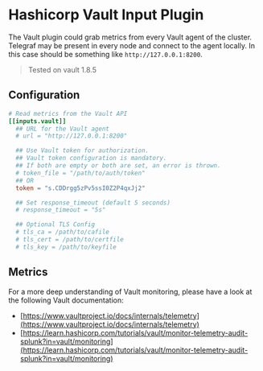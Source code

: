# Hashicorp Vault Input Plugin

The Vault plugin could grab metrics from every Vault agent of the cluster. Telegraf may be present in every node and connect to the agent locally. In this case should be something like `http://127.0.0.1:8200`.

> Tested on vault 1.8.5

## Configuration

```toml @sample.conf
# Read metrics from the Vault API
[[inputs.vault]]
  ## URL for the Vault agent
  # url = "http://127.0.0.1:8200"

  ## Use Vault token for authorization.
  ## Vault token configuration is mandatory.
  ## If both are empty or both are set, an error is thrown.
  # token_file = "/path/to/auth/token"
  ## OR
  token = "s.CDDrgg5zPv5ssI0Z2P4qxJj2"

  ## Set response_timeout (default 5 seconds)
  # response_timeout = "5s"

  ## Optional TLS Config
  # tls_ca = /path/to/cafile
  # tls_cert = /path/to/certfile
  # tls_key = /path/to/keyfile
```

## Metrics

For a more deep understanding of Vault monitoring, please have a look at the following Vault documentation:

- [https://www.vaultproject.io/docs/internals/telemetry](https://www.vaultproject.io/docs/internals/telemetry)
- [https://learn.hashicorp.com/tutorials/vault/monitor-telemetry-audit-splunk?in=vault/monitoring](https://learn.hashicorp.com/tutorials/vault/monitor-telemetry-audit-splunk?in=vault/monitoring)
